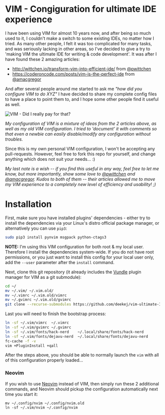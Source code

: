 # VIM - Congiguration for ultimate IDE experience

I have been using VIM for almost 10 years now, and after being so much used to it, I couldn't make a switch to some existing IDEs, no matter how I tried. As many other people, I felt it was too complicated for many tasks, and was seriously lacking in other areas, so I've decided to give a try to 'making VIM the ultimate IDE for writing & code development'. It was after I have found these 2 amazing articles:

  * http://wittchen.io/transform-vim-into-efficient-ide/ from [@pwittchen](https://github.com/pwittchen)
  * https://coderoncode.com/posts/vim-is-the-perfect-ide from [@amacgregor](https://github.com/amacgregor)

And after several people around me started to ask me *"how did you configure VIM to do XYZ"* I have decided to share my complete config files to have a place to point them to, and I hope some other people find it useful as well.

![VIM - Did I really pay for that?](https://www.vim.org/images/0xbabaf000l.png)

*My configuration of VIM is a mixture of ideas from the 2 articles above, as well as my old VIM configuration. I tried to 'document' it with comments so that even a newbie can easily disable/modify any configuration without troubles.*

Since this is my own personal VIM configuration, I won't be accepting any pull-requests. However, feel free to fork this repo for yourself, and change anything which does not suit your needs... :)

*My last note is a wish -- if you find this useful in any way, feel free to let me know, but more importantly, show some love to [@pwittchen](https://github.com/pwittchen) and [@amacgregor](https://github.com/amacgregor). Kudos to both of them -- their articles allowed me to move my VIM experience to a completely new level of efficiency and usability! ;)*

# Installation
First, make sure you have installed plugins' dependencies - either try to install the dependencies via your Linux's distro official package manager, or alternatively you can use `pip3`:
```bash
sudo pip3 install pynvim msgpack python-ctags3
```
**NOTE:** I'm using this VIM configuration for both root & my local user. Therefore I install the dependencies system-wide. If you do not have root permissions, or you just want to install this config for your local user only, add the `--user` parameter after the `install` command.

Next, clone this git repository (it already includes the [Vundle](https://github.com/VundleVim/Vundle.vim) plugin manager for VIM as a git submodule):
```bash
cd ~/
mv ~/.vim/ ~/.vim.old/
mv ~/.vimrc ~/.vim.old/vimrc
mv ~/.gvimrc ~/.vim.old/gvimrc
git clone --recurse-submodules https://github.com/deekej/vim-ultimate-IDE.git .vim/
```

Last you will need to finish the bootstrap process:
```bash
ln -sf ~/.vim/vimrc  ~/.vimrc
ln -sf ~/.vim/gvimrc ~/.gvimrc
ln -sf ~/.vim/fonts/hack-nerd    ~/.local/share/fonts/hack-nerd
ln -sf ~/.vim/fonts/dejavu-nerd  ~/.local/share/fonts/dejavu-nerd
fc-cache -f -v
vim +PluginInstall +qall
```

After the steps above, you should be able to normally launch the `vim` with all of this configuration properly loaded...

### Neovim
If you wish to use [Neovim](https://github.com/neovim/neovim) instead of VIM, then simply run these 2 additional commands, and Neovim should pickup the configuration automatically next time you start it:
```
mv ~/.config/nvim ~/.config/nvim.old
ln -sf ~/.vim/nvim ~/.config/nvim
```

